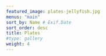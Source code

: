 ```yaml
---
featured_image: plates-jellyfish.jpg
menus: "main"
sort_by: Name # Exif.Date
sort_order: desc
title: Plates
#type: gallery
weight: 4
---
```

